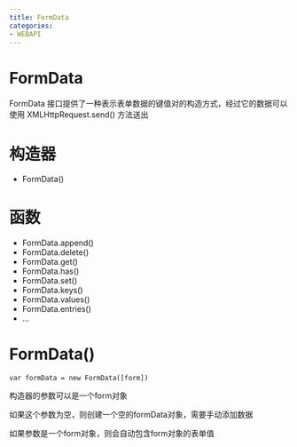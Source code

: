 ```yaml
---
title: FormData
categories: 
- WEBAPI
---
```


# FormData

FormData 接口提供了一种表示表单数据的键值对的构造方式，经过它的数据可以使用 XMLHttpRequest.send() 方法送出

# 构造器
- FormData()
# 函数

- FormData.append()
- FormData.delete()
- FormData.get()
- FormData.has()
- FormData.set()
- FormData.keys()
- FormData.values()
- FormData.entries()
- ...


# FormData()

```
var formData = new FormData([form])
```

构造器的参数可以是一个form对象

如果这个参数为空，则创建一个空的formData对象，需要手动添加数据

如果参数是一个form对象，则会自动包含form对象的表单值